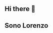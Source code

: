 ## Hi there 👋
## Sono Lorenzo
<!--
**LolloMiglio/LolloMiglio** is a ✨ _special_ ✨ repository because its `README.md` (this file) appears on your GitHub profile.


